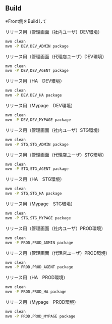 ## Build

※Front側をBuildして

リリース用（管理画面（社内ユーザ）DEV環境）
``` bash
mvn clean
mvn -P DEV,DEV_ADMIN package
```

リリース用（管理画面（代理店ユーザ）DEV環境）
``` bash
mvn clean
mvn -P DEV,DEV_AGENT package
```

リリース用（HA　DEV環境）
``` bash
mvn clean
mvn -P DEV,DEV_HA package
```

リリース用（Mypage　DEV環境）
``` bash
mvn clean
mvn -P DEV,DEV_MYPAGE package
```

リリース用（管理画面（社内ユーザ）STG環境）
``` bash
mvn clean
mvn -P STG,STG_ADMIN package
```

リリース用（管理画面（代理店ユーザ）STG環境）
``` bash
mvn clean
mvn -P STG,STG_AGENT package
```

リリース用（HA　STG環境）
``` bash
mvn clean
mvn -P STG,STG_HA package
```

リリース用（Mypage　STG環境）
``` bash
mvn clean
mvn -P STG,STG_MYPAGE package
```

リリース用（管理画面（社内ユーザ）PROD環境）
``` bash
mvn clean
mvn -P PROD,PROD_ADMIN package
```

リリース用（管理画面（代理店ユーザ）PROD環境）
``` bash
mvn clean
mvn -P PROD,PROD_AGENT package
```

リリース用（HA　PROD環境）
``` bash
mvn clean
mvn -P PROD,PROD_HA package
```

リリース用（Mypage　PROD環境）
``` bash
mvn clean
mvn -P PROD,PROD_MYPAGE package
```

